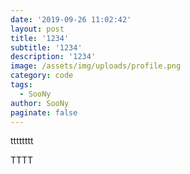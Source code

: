```yaml
---
date: '2019-09-26 11:02:42'
layout: post
title: '1234'
subtitle: '1234'
description: '1234'
image: /assets/img/uploads/profile.png
category: code
tags:
  - SooNy
author: SooNy
paginate: false
---
```

tttttttt

TTTT
